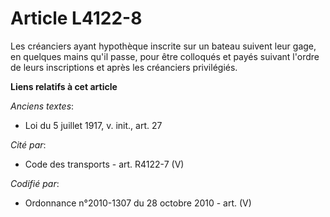 # Article L4122-8

Les créanciers ayant hypothèque inscrite sur un bateau suivent leur gage, en quelques mains qu'il passe, pour être colloqués
et payés suivant l'ordre de leurs inscriptions et après les créanciers privilégiés.

**Liens relatifs à cet article**

_Anciens textes_:

  - Loi du 5 juillet 1917, v. init., art. 27

_Cité par_:

  - Code des transports - art. R4122-7 (V)

_Codifié par_:

  - Ordonnance n°2010-1307 du 28 octobre 2010 - art. (V)
